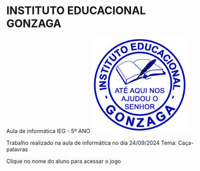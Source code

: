# INSTITUTO EDUCACIONAL GONZAGA
Aula de informática IEG - 5º ANO
<img src="LOGO PNG.png" width="50%">

<p>Trabalho realizado na aula de informática no dia 24/09/2024
Tema: Caça-palavras

Clique no nome do aluno para acessar o jogo</p>


